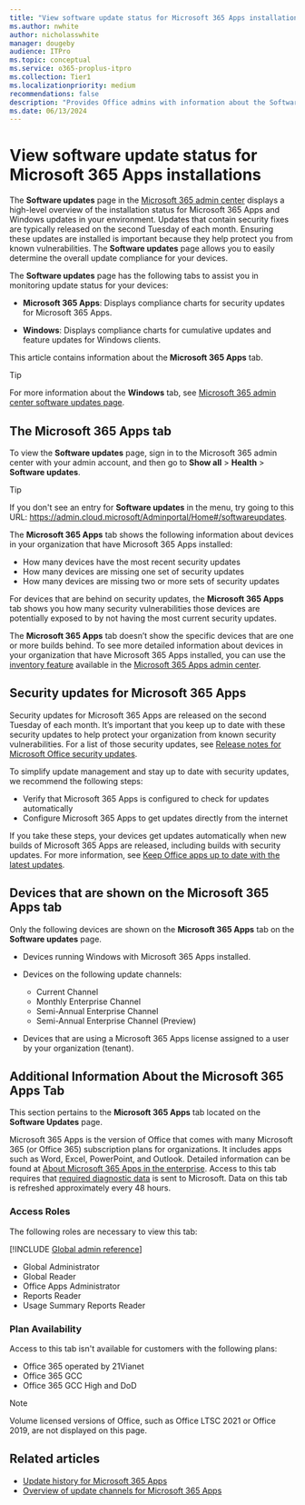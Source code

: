 ```yaml
---
title: "View software update status for Microsoft 365 Apps installations"
ms.author: nwhite
author: nicholasswhite
manager: dougeby
audience: ITPro
ms.topic: conceptual
ms.service: o365-proplus-itpro
ms.collection: Tier1
ms.localizationpriority: medium
recommendations: false
description: "Provides Office admins with information about the Software updates page in the Microsoft 365 admin center."
ms.date: 06/13/2024
---
```


# View software update status for Microsoft 365 Apps installations

The **Software updates** page in the [Microsoft 365 admin center](/microsoft-365/admin/admin-overview/about-the-admin-center) displays a high-level overview of the installation status for Microsoft 365 Apps and Windows updates in your environment. Updates that contain security fixes are typically released on the second Tuesday of each month. Ensuring these updates are installed is important because they help protect you from known vulnerabilities. The **Software updates** page allows you to easily determine the overall update compliance for your devices.

The **Software updates** page has the following tabs to assist you in monitoring update status for your devices:

- **Microsoft 365 Apps**: Displays compliance charts for security updates for Microsoft 365 Apps.

- **Windows**: Displays compliance charts for cumulative updates and feature updates for Windows clients.

This article contains information about the **Microsoft 365 Apps** tab.

> [!TIP]
> For more information about the **Windows** tab, see [Microsoft 365 admin center software updates page](/windows/deployment/update/wufb-reports-admin-center).

## The Microsoft 365 Apps tab

To view the **Software updates** page, sign in to the Microsoft 365 admin center with your admin account, and then go to **Show all** > **Health** > **Software updates**.

> [!TIP]
> If you don't see an entry for **Software updates** in the menu, try going to this URL: https://admin.cloud.microsoft/Adminportal/Home#/softwareupdates.

The **Microsoft 365 Apps** tab shows the following information about devices in your organization that have Microsoft 365 Apps installed:
- How many devices have the most recent security updates
- How many devices are missing one set of security updates
- How many devices are missing two or more sets of security updates

For devices that are behind on security updates, the **Microsoft 365 Apps** tab shows you how many security vulnerabilities those devices are potentially exposed to by not having the most current security updates.

The **Microsoft 365 Apps** tab doesn’t show the specific devices that are one or more builds behind. To see more detailed information about devices in your organization that have Microsoft 365 Apps installed, you can use the [inventory feature](../admin-center/inventory.md) available in the [Microsoft 365 Apps admin center](https://config.office.com).

## Security updates for Microsoft 365 Apps

Security updates for Microsoft 365 Apps are released on the second Tuesday of each month. It’s important that you keep up to date with these security updates to help protect your organization from known security vulnerabilities. For a list of those security updates, see [Release notes for Microsoft Office security updates](/officeupdates/microsoft365-apps-security-updates).

To simplify update management and stay up to date with security updates, we recommend the following steps:
- Verify that Microsoft 365 Apps is configured to check for updates automatically
- Configure Microsoft 365 Apps to get updates directly from the internet

If you take these steps, your devices get updates automatically when new builds of Microsoft 365 Apps are released, including builds with security updates. For more information, see [Keep Office apps up to date with the latest updates](update-basics.md).

## Devices that are shown on the Microsoft 365 Apps tab

Only the following devices are shown on the **Microsoft 365 Apps** tab on the **Software updates** page.

- Devices running Windows with Microsoft 365 Apps installed.

- Devices on the following update channels:
  - Current Channel
  - Monthly Enterprise Channel
  - Semi-Annual Enterprise Channel
  - Semi-Annual Enterprise Channel (Preview)

- Devices that are using a Microsoft 365 Apps license assigned to a user by your organization (tenant).

## Additional Information About the Microsoft 365 Apps Tab

This section pertains to the **Microsoft 365 Apps** tab located on the **Software Updates** page.

Microsoft 365 Apps is the version of Office that comes with many Microsoft 365 (or Office 365) subscription plans for organizations. It includes apps such as Word, Excel, PowerPoint, and Outlook. Detailed information can be found at [About Microsoft 365 Apps in the enterprise](../deploy/about-microsoft-365-apps.md). Access to this tab requires that [required diagnostic data](../privacy/overview-privacy-controls.md#diagnostic-data-sent-from-microsoft-365-apps-for-enterprise-to-microsoft) is sent to Microsoft. Data on this tab is refreshed approximately every 48 hours.

### Access Roles
The following roles are necessary to view this tab:

<!--Using include for adding global admin reference-->
[!INCLUDE [Global admin reference](../includes/global-admin-reference.md)]

- Global Administrator
- Global Reader
- Office Apps Administrator
- Reports Reader
- Usage Summary Reports Reader

### Plan Availability
Access to this tab isn't available for customers with the following plans:
- Office 365 operated by 21Vianet
- Office 365 GCC
- Office 365 GCC High and DoD

> [!NOTE]
> Volume licensed versions of Office, such as Office LTSC 2021 or Office 2019, are not displayed on this page.
## Related articles

- [Update history for Microsoft 365 Apps](/officeupdates/update-history-microsoft365-apps-by-date)
- [Overview of update channels for Microsoft 365 Apps](overview-update-channels.md)